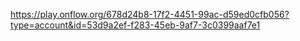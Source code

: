 https://play.onflow.org/678d24b8-17f2-4451-99ac-d59ed0cfb056?type=account&id=53d9a2ef-f283-45eb-9af7-3c0399aaf7e1